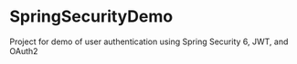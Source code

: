 # SpringSecurityDemo
Project for demo of user authentication using Spring Security 6, JWT, and OAuth2

